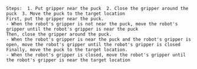 
    Steps:  1. Put gripper near the puck  2. Close the gripper around the puck  3. Move the puck to the target location
    First, put the gripper near the puck.
    - When the robot's gripper is not near the puck, move the robot's gripper until the robot's gripper is near the puck
    Then, close the gripper around the puck.
    - When the robot's gripper is near the puck and the robot's gripper is open, move the robot's gripper until the robot's gripper is closed
    Finally, move the puck to the target location.
    - When the robot's gripper is closed, move the robot's gripper until the robot's gripper is near the target location